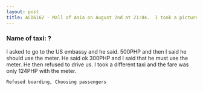 ```yaml
---
layout: post
title: ACD6162 - Mall of Asia on August 2nd at 21:04.  I took a picture of the drivers face if you want it.  He would not some his ID. 
---
```


### Name of taxi: ?

I asked to go to the US embassy and he said. 500PHP and then I said he should use the meter.  He said ok 300PHP and I said that he must use the meter.  He then refused to drive us.  I took a different taxi and the fare was only 124PHP with the meter. 

```Refused boarding, Choosing passengers```
